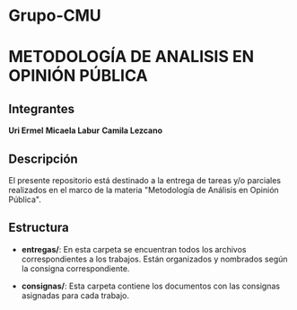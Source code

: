 # Grupo-CMU

# METODOLOGÍA DE ANALISIS EN OPINIÓN PÚBLICA

## Integrantes
**Uri Ermel**
**Micaela Labur**
**Camila Lezcano**

## Descripción 
El presente repositorio está destinado a la entrega de tareas y/o parciales realizados en el marco de la materia "Metodología de Análisis en Opinión Pública". 

## Estructura 

- **entregas/**: En esta carpeta se encuentran todos los archivos correspondientes a los trabajos. Están organizados y nombrados según la consigna correspondiente.

- **consignas/**: Esta carpeta contiene los documentos con las consignas asignadas para cada trabajo.
